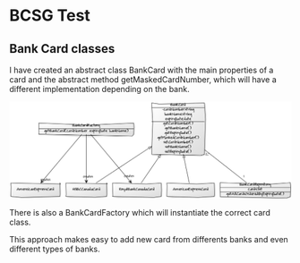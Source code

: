 # BCSG Test

## Bank Card classes

I have created an abstract class BankCard with the main properties of a card and the abstract method getMaskedCardNumber, which will have a different implementation depending on the bank.

![Image of class diagram](https://raw.githubusercontent.com/mcarmenjc/BCSGAssessment/master/0eb05bce.png)

There is also a BankCardFactory which will instantiate the correct card class.

This approach makes easy to add new card from differents banks and even different types of banks.
